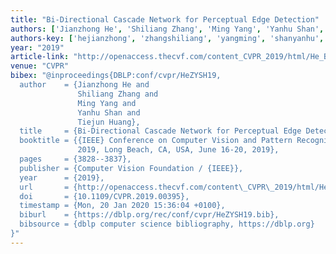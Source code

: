 ```yaml
---
title: "Bi-Directional Cascade Network for Perceptual Edge Detection"
authors: ['Jianzhong He', 'Shiliang Zhang', 'Ming Yang', 'Yanhu Shan', 'Tiejun Huang']
authors-key: ['hejianzhong', 'zhangshiliang', 'yangming', 'shanyanhu', 'huangtiejun']
year: "2019"
article-link: "http://openaccess.thecvf.com/content_CVPR_2019/html/He_Bi-Directional_Cascade_Network_for_Perceptual_Edge_Detection_CVPR_2019_paper.html"
venue: "CVPR"
bibex: "@inproceedings{DBLP:conf/cvpr/HeZYSH19,
  author    = {Jianzhong He and
               Shiliang Zhang and
               Ming Yang and
               Yanhu Shan and
               Tiejun Huang},
  title     = {Bi-Directional Cascade Network for Perceptual Edge Detection},
  booktitle = {{IEEE} Conference on Computer Vision and Pattern Recognition, {CVPR}
               2019, Long Beach, CA, USA, June 16-20, 2019},
  pages     = {3828--3837},
  publisher = {Computer Vision Foundation / {IEEE}},
  year      = {2019},
  url       = {http://openaccess.thecvf.com/content\_CVPR\_2019/html/He\_Bi-Directional\_Cascade\_Network\_for\_Perceptual\_Edge\_Detection\_CVPR\_2019\_paper.html},
  doi       = {10.1109/CVPR.2019.00395},
  timestamp = {Mon, 20 Jan 2020 15:36:04 +0100},
  biburl    = {https://dblp.org/rec/conf/cvpr/HeZYSH19.bib},
  bibsource = {dblp computer science bibliography, https://dblp.org}
}"
---
```

